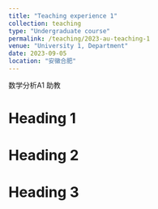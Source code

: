 ```yaml
---
title: "Teaching experience 1"
collection: teaching
type: "Undergraduate course"
permalink: /teaching/2023-au-teaching-1
venue: "University 1, Department"
date: 2023-09-05
location: "安徽合肥"
---
```


数学分析A1 助教

Heading 1
======

Heading 2
======

Heading 3
======